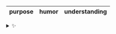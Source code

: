 | purpose | humor | understanding |
| :-----: | :---: | :-----------: |

<details>
  <summary>✨</summary>
  These words are chosen at random each day. New words will appear here tomorrow morning.
</details>